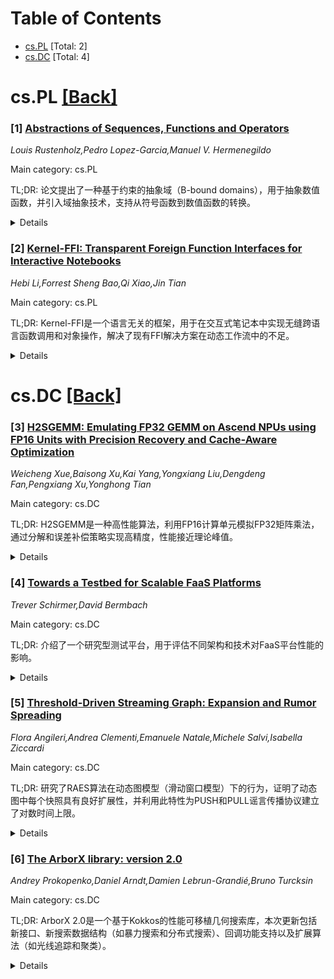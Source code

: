 <div id=toc></div>

# Table of Contents

- [cs.PL](#cs.PL) [Total: 2]
- [cs.DC](#cs.DC) [Total: 4]


<div id='cs.PL'></div>

# cs.PL [[Back]](#toc)

### [1] [Abstractions of Sequences, Functions and Operators](https://arxiv.org/abs/2507.23151)
*Louis Rustenholz,Pedro Lopez-Garcia,Manuel V. Hermenegildo*

Main category: cs.PL

TL;DR: 论文提出了一种基于约束的抽象域（B-bound domains），用于抽象数值函数，并引入域抽象技术，支持从符号函数到数值函数的转换。


<details>
  <summary>Details</summary>
Motivation: 解决递归定义的函数闭式边界推断问题，应用于程序分析和混合系统。

Method: 提出B-bound domains抽象域，利用边界函数集合抽象函数，并引入域抽象技术。

Result: 能够推断高度非线性数值不变量，简化传递函数设计。

Conclusion: 新方法在程序分析和混合系统中具有广泛的应用潜力。

Abstract: We present theoretical and practical results on the order theory of lattices
of functions, focusing on Galois connections that abstract (sets of) functions
- a topic known as higher-order abstract interpretation.
  We are motivated by the challenge of inferring closed-form bounds on
functions which are defined recursively, i.e. as the fixed point of an operator
or, equivalently, as the solution to a functional equation. This has multiple
applications in program analysis (e.g. cost analysis, loop acceleration,
declarative language analysis) and in hybrid systems governed by differential
equations.
  Our main contribution is a new family of constraint-based abstract domains
for abstracting numerical functions, B-bound domains, which abstract a function
f by a conjunction of bounds from a preselected set of boundary functions. They
allow inferring highly non-linear numerical invariants, which classical
numerical abstract domains struggle with. We uncover a convexity property in
the constraint space that simplifies, and, in some cases, fully automates,
transfer function design.
  We also introduce domain abstraction, a functor that lifts arbitrary mappings
in value space to Galois connections in function space. This supports
abstraction from symbolic to numerical functions (i.e. size abstraction), and
enables dimensionality reduction of equations.
  We base our constructions of transfer functions on a simple operator
language, starting with sequences, and extending to more general functions,
including multivariate, piecewise, and non-discrete domains.

</details>


### [2] [Kernel-FFI: Transparent Foreign Function Interfaces for Interactive Notebooks](https://arxiv.org/abs/2507.23205)
*Hebi Li,Forrest Sheng Bao,Qi Xiao,Jin Tian*

Main category: cs.PL

TL;DR: Kernel-FFI是一个语言无关的框架，用于在交互式笔记本中实现无缝跨语言函数调用和对象操作，解决了现有FFI解决方案在动态工作流中的不足。


<details>
  <summary>Details</summary>
Motivation: 现有FFI解决方案在动态、交互式笔记本环境中存在配置繁琐、缺乏递归调用和面向对象编程支持等问题。

Method: Kernel-FFI通过源代码级转换自动重写跨语言调用，支持面向对象编程和跨语言资源管理，并引入侧信道通信机制解决阻塞问题。

Result: Kernel-FFI实现了无缝跨语言调用和对象操作，支持递归和异步调用。

Conclusion: Kernel-FFI为多语言开发提供了高效、透明的解决方案，适用于现代笔记本环境。

Abstract: Foreign Function Interfaces (FFIs) are essential for enabling
interoperability between programming languages, yet existing FFI solutions are
ill-suited for the dynamic, interactive workflows prevalent in modern notebook
environments such as Jupyter. Current approaches require extensive manual
configuration, introduce significant boilerplate, and often lack support for
recursive calls and object-oriented programming (OOP) constructs-features
critical for productive, multi-language development.
  We present Kernel-FFI, a transparent, language-agnostic framework that
enables seamless cross-language function calls and object manipulation within
interactive notebooks. Kernel-FFI employs source-level transformation to
automatically rewrite cross-language invocations, eliminating the need for
manual bindings or boilerplate. Kernel-FFI provides robust support for OOP by
enabling foreign object referencing and automatic resource management across
language boundaries. Furthermore, to address the blocking nature of Jupyter
kernels and support recursive and asynchronous foreign calls, we introduce a
novel side-channel communication mechanism. Our tool will be open-sourced and
available at https://codepod.io/docs/kernel-ffi

</details>


<div id='cs.DC'></div>

# cs.DC [[Back]](#toc)

### [3] [H2SGEMM: Emulating FP32 GEMM on Ascend NPUs using FP16 Units with Precision Recovery and Cache-Aware Optimization](https://arxiv.org/abs/2507.23387)
*Weicheng Xue,Baisong Xu,Kai Yang,Yongxiang Liu,Dengdeng Fan,Pengxiang Xu,Yonghong Tian*

Main category: cs.DC

TL;DR: H2SGEMM是一种高性能算法，利用FP16计算单元模拟FP32矩阵乘法，通过分解和误差补偿策略实现高精度，性能接近理论峰值。


<details>
  <summary>Details</summary>
Motivation: 低精度矩阵引擎（如FP16）缺乏对全精度计算的支持，限制了其应用范围。

Method: 将FP32操作数分解为两个FP16值，并通过可调缩放策略补偿数值误差，采用缓存感知分块和双缓冲流水线优化性能。

Result: H2SGEMM在Ascend 910A NPU上达到理论FP32峰值性能的77%，并恢复FP32精度，数值稳定性优于传统方法。

Conclusion: H2SGEMM成功利用FP16单元实现高精度FP32矩阵乘法，性能优越且数值稳定。

Abstract: Low-precision matrix engines, such as FP16 cube, offer high throughput but
lack support for full-precision computation. In this work, we propose H2SGEMM,
a high-performance algorithm for emulating FP32 general matrix-matrix
multiplication (GEMM) using only FP16 computation units on a representative AI
accelerator. The method decomposes each FP32 operand into two FP16 values and
compensates for numerical errors through a tunable scaling strategy. A detailed
analysis of numerical errors, including underflow conditions and precision
loss, guides the selection of scaling parameters to preserve up to 22 bits of
mantissa accuracy. We further investigate the effect of computation order on
accuracy and demonstrate that a term-wise accumulation scheme improves
numerical stability over conventional FP32 GEMM in low-exponent regimes.
Finally, a cache-aware blocking strategy and double-buffered pipeline are
introduced to overlap memory transfers with computation, enabling H2SGEMM to
achieve up to 77% of the theoretical FP32-equivalent peak performance on Ascend
910A NPU lacking native FP32 support. Extensive numerical experiments confirm
that our method not only recovers the accuracy of native FP32 GEMM but also
exhibits superior numerical stability under certain conditions, due to its
structured and error-aware computation order.

</details>


### [4] [Towards a Testbed for Scalable FaaS Platforms](https://arxiv.org/abs/2507.23431)
*Trever Schirmer,David Bermbach*

Main category: cs.DC

TL;DR: 介绍了一个研究型测试平台，用于评估不同架构和技术对FaaS平台性能的影响。


<details>
  <summary>Details</summary>
Motivation: 为了更好地理解云平台架构如何影响其性能，尤其是针对FaaS平台的扩展性。

Method: 开发了一个可快速适应的研究型测试平台，用于评估不同架构和技术对FaaS平台性能的影响。

Result: 该测试平台能够有效评估不同架构和技术对FaaS平台扩展性的影响。

Conclusion: 研究型测试平台为理解和优化FaaS平台的性能提供了实用工具。

Abstract: Most cloud platforms have a Function-as-a-Service (FaaS) offering that
enables users to easily write highly scalable applications. To better
understand how the platform's architecture impacts its performance, we present
a research-focused testbed that can be adapted to quickly evaluate the impact
of different architectures and technologies on the characteristics of
scalability-focused FaaS platforms.

</details>


### [5] [Threshold-Driven Streaming Graph: Expansion and Rumor Spreading](https://arxiv.org/abs/2507.23533)
*Flora Angileri,Andrea Clementi,Emanuele Natale,Michele Salvi,Isabella Ziccardi*

Main category: cs.DC

TL;DR: 研究了RAES算法在动态图模型（滑动窗口模型）下的行为，证明了动态图中每个快照具有良好扩展性，并利用此特性为PUSH和PULL谣言传播协议建立了对数时间上限。


<details>
  <summary>Details</summary>
Motivation: 探索RAES算法在动态图模型中的表现，解决静态图假设的限制，并分析其在节点更替频繁的P2P网络中的应用。

Method: 在滑动窗口模型下，模拟节点动态更替，分析RAES算法在动态图中的扩展性，并评估PUSH和PULL协议的完成时间。

Result: 动态图中每个快照具有高概率的良好扩展性，且PUSH和PULL协议的完成时间上限为对数级别。

Conclusion: RAES算法在动态图模型中仍能保持扩展性，适用于P2P网络，为谣言传播协议提供了高效的时间保证。

Abstract: A randomized distributed algorithm called RAES was introduced in [Becchetti
et al., SODA 2020] to extract a bounded-degree expander from a dense $n$-vertex
expander graph $G = (V, E)$. The algorithm relies on a simple threshold-based
procedure. A key assumption in [Becchetti et al., SODA 2020] is that the input
graph $G$ is static - i.e., both its vertex set $V$ and edge set $E$ remain
unchanged throughout the process - while the analysis of RAES in dynamic models
is left as a major open question.
  In this work, we investigate the behavior of RAES under a dynamic graph model
induced by a streaming node-churn process (also known as the sliding window
model), where, at each discrete round, a new node joins the graph and the
oldest node departs. This process yields a bounded-degree dynamic graph
$\mathcal{G} =\{ G_t = (V_t, E_t) : t \in \mathbb{N}\}$ that captures essential
characteristics of peer-to-peer networks -- specifically, node churn and
threshold on the number of connections each node can manage. We prove that
every snapshot $G_t$ in the dynamic graph sequence has good expansion
properties with high probability. Furthermore, we leverage this property to
establish a logarithmic upper bound on the completion time of the well-known
PUSH and PULL rumor spreading protocols over the dynamic graph $\mathcal{G}$.

</details>


### [6] [The ArborX library: version 2.0](https://arxiv.org/abs/2507.23700)
*Andrey Prokopenko,Daniel Arndt,Damien Lebrun-Grandié,Bruno Turcksin*

Main category: cs.DC

TL;DR: ArborX 2.0是一个基于Kokkos的性能可移植几何搜索库，本次更新包括新接口、新搜索数据结构（如暴力搜索和分布式搜索）、回调功能支持以及扩展算法（如光线追踪和聚类）。


<details>
  <summary>Details</summary>
Motivation: 为了支持更广泛的用户问题和提升库的灵活性，ArborX 2.0进行了多项改进。

Method: 引入了新接口、新的搜索数据结构（如暴力搜索和分布式搜索）、支持用户回调功能，并扩展了算法集（如光线追踪和聚类）。

Result: ArborX 2.0提供了更强大的功能和更高的灵活性，适用于更多类型的几何搜索问题。

Conclusion: ArborX 2.0通过多项改进提升了性能和适用性，为几何搜索问题提供了更全面的解决方案。

Abstract: This paper provides an overview of the 2.0 release of the ArborX library, a
performance portable geometric search library based on Kokkos. We describe the
major changes in ArborX 2.0 including a new interface for the library to
support a wider range of user problems, new search data structures (brute
force, distributed), support for user functions to be executed on the results
(callbacks), and an expanded set of the supported algorithms (ray tracing,
clustering).

</details>
